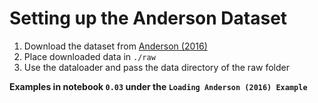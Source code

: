 # Setting up the Anderson Dataset

1. Download the dataset from [Anderson (2016)](https://github.com/IrinaStatsLab/Awesome-CGM/wiki/Anderson-(2016))
2. Place downloaded data in `./raw`
3. Use the dataloader and pass the data directory of the raw folder


**Examples in notebook `0.03` under the `Loading Anderson (2016) Example`**
